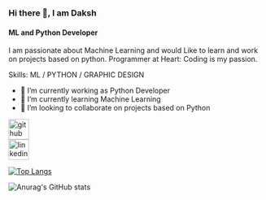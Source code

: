 ### Hi there 👋, I am Daksh
#### ML and Python Developer
I am passionate about Machine Learning and would Like to learn and work on projects based on python.
Programmer at Heart: Coding is my passion.

Skills: ML / PYTHON / GRAPHIC DESIGN

- 🔭 I’m currently working as Python Developer
- 🌱 I’m currently learning Machine Learning
- 👯 I’m looking to collaborate on projects based on Python


[<img src='https://cdn.jsdelivr.net/npm/simple-icons@3.0.1/icons/github.svg' alt='github' height='40'>](https://github.com/https://github.com/helloitsdaksh/)  
[<img src='https://cdn.jsdelivr.net/npm/simple-icons@3.0.1/icons/linkedin.svg' alt='linkedin' height='40' color='blue'>](https://www.linkedin.com/in/daksh-patel-3a67101a3?trk=people-guest_people_search-card//)  



[![Top Langs](https://github-readme-stats.vercel.app/api/top-langs/?username=helloitsdaksh&layout=compact&show_icons=true&theme=dracula)](https://github.com/anuraghazra/github-readme-stats)

![Anurag's GitHub stats](https://github-readme-stats.vercel.app/api?username=helloitsdaksh&show_icons=true&theme=dracula)


